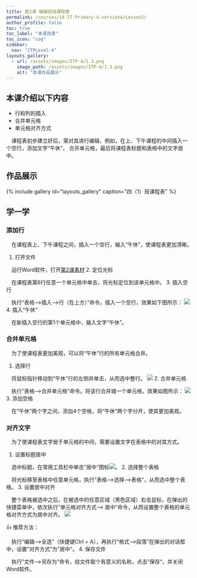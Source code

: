 ```yaml
---
title: 第2课 编辑班级课程表
permalink: /courses/14-IT-Primary-4-version4/Lesson2/
author_profile: false
toc: true
toc_label: "本课目录"
toc_icon: "cog"
sidebar:
  nav: "ITPLevel-4"
layouts_gallery:
  - url: /assets/images/ITP-4/1.3.png
    image_path: /assets/images/ITP-4/1.3.png
    alt: "本课作品展示"
---
```

## 本课介绍以下内容
- 行和列的插入
- 合并单元格
- 单元格对齐方式

`  `课程表初步建立好后，需对其进行编辑，例如，在上、下午课程的中间插入一个空行，添加文字“午休”，
合并单元格，最后将课程表标题和表格中的文字居中。

## 作品展示
{% include gallery id="layouts_gallery" caption="四（1）班课程表" %}
## 学一学
### 添加行
`  `在课程表上、下午课程之间，插入一个空行，输入“午休”，使课程表更加清晰。
1. 打开文件

`  `运行Word软件，打开[第2课素材](第2课-素材.doc)
2. 定位光标

`  `在课程表第6行任意一个单元格中单击，将光标定位到该单元格中。
3. 插入空行

`  `执行“表格——>插入——>行（在上方）”命令，插入一个空行，效果如下图所示：
![](/post/courses/14-IT-Primary-4-version/2.1.png)
4. 插入“午休”

`  `在新插入空行的第1个单元格中，输入文字“午休”。
### 合并单元格
`  `为了使课程表更加美观，可以将“午休”行的所有单元格合并。

1. 选择行

`  `将鼠标指针移动到“午休”行的左侧并单击，从而选中整行。
![](/post/courses/14-IT-Primary-4-version/2.2.png)
2. 合并单元格

`  `执行“表格——>合并单元格”命令。将该行合并城一个单元格，效果如图所示：
![](/post/courses/14-IT-Primary-4-version/2.3.png)
3. 添加空格

`  `在“午休”两个字之间，添加4个空格，将“午休”两个字分开，使其更加美观。
### 对齐文字
`  `为了使课程表文字居于单元格的中间，需要设置文字在表格中的对其方式。
1. 设置标题居中

`  `选中标题，在常用工具栏中单击”居中“图标![](/post/courses/14-IT-Primary-4-version/2.4.png)。
2. 选择整个表格

`  `将光标移至表格中任意单元格，执行”表格——>选择——>表格“，从而选中整个表格。
3. 设置居中对齐

`  `整个表格被选中之后，在被选中的任意区域（黑色区域）右击鼠标，在弹出的快捷菜单中，依次执行”单元格对齐方式——>
居中“命令，从而设置整个表格的单元格对齐方式为居中对齐。
![](/post/courses/14-IT-Primary-4-version/2.5.png)

:+1: 推荐方法：

`  `执行“编辑——>全选”（快捷键Ctrl + A），再执行“格式——>段落”在弹出的对话框中，设置”对齐方式“为”居中“。
4. 保存文件

`  `执行”文件——>另存为“命令，给文件取个有意义的名称，点击”保存“，并关闭Word软件。





